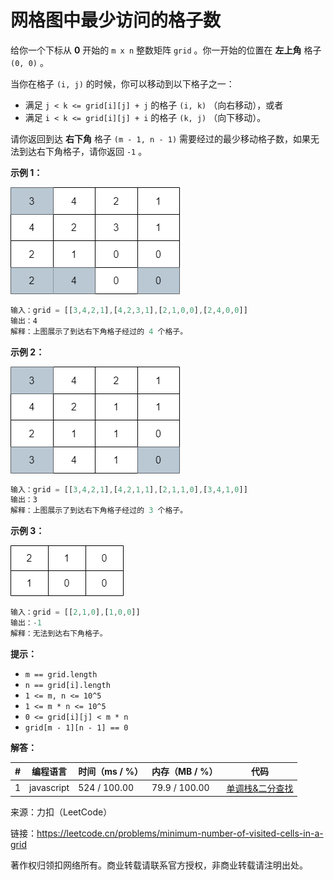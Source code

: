 # 网格图中最少访问的格子数

给你一个下标从 **0** 开始的 `m x n` 整数矩阵 `grid` 。你一开始的位置在 **左上角** 格子 `(0, 0)` 。

当你在格子 `(i, j)` 的时候，你可以移动到以下格子之一：

- 满足 `j < k <= grid[i][j] + j` 的格子 `(i, k)` （向右移动），或者
- 满足 `i < k <= grid[i][j] + i` 的格子 `(k, j)` （向下移动）。

请你返回到达 **右下角** 格子 `(m - 1, n - 1)` 需要经过的最少移动格子数，如果无法到达右下角格子，请你返回 `-1` 。

**示例 1：**

![示例1](./eg1.png)

``` javascript
输入：grid = [[3,4,2,1],[4,2,3,1],[2,1,0,0],[2,4,0,0]]
输出：4
解释：上图展示了到达右下角格子经过的 4 个格子。
```

**示例 2：**

![示例2](./eg2.png)

``` javascript
输入：grid = [[3,4,2,1],[4,2,1,1],[2,1,1,0],[3,4,1,0]]
输出：3
解释：上图展示了到达右下角格子经过的 3 个格子。
```

**示例 3：**

![示例3](./eg3.png)

``` javascript
输入：grid = [[2,1,0],[1,0,0]]
输出：-1
解释：无法到达右下角格子。
```

**提示：**

- `m == grid.length`
- `n == grid[i].length`
- `1 <= m, n <= 10^5`
- `1 <= m * n <= 10^5`
- `0 <= grid[i][j] < m * n`
- `grid[m - 1][n - 1] == 0`

**解答：**

**#**|**编程语言**|**时间（ms / %）**|**内存（MB / %）**|**代码**
--|--|--|--|--
1|javascript|524 / 100.00|79.9 / 100.00|[单调栈&二分查找](./javascript/ac_v1.js)

来源：力扣（LeetCode）

链接：https://leetcode.cn/problems/minimum-number-of-visited-cells-in-a-grid

著作权归领扣网络所有。商业转载请联系官方授权，非商业转载请注明出处。
